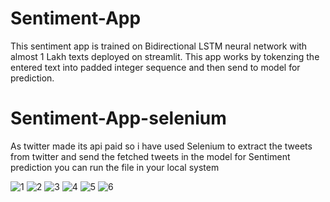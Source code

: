 # Sentiment-App
This sentiment app is trained on Bidirectional LSTM neural network with almost 1 Lakh texts deployed on streamlit. This app works by tokenzing the entered text into padded integer sequence and then send to model for prediction.

# Sentiment-App-selenium
As twitter made its api paid so i have used Selenium to extract the tweets from twitter and send the fetched tweets in the model for Sentiment prediction you can run the file in your local system


![1](https://github.com/abhishake99/Sentiment-analysis/assets/90638230/95fcead1-3536-4ace-8643-956620447a27)
![2](https://github.com/abhishake99/Sentiment-analysis/assets/90638230/c3f445da-6346-4cbc-ad0c-30945fc99d88)
![3](https://github.com/abhishake99/Sentiment-analysis/assets/90638230/0e9016a1-c95b-46aa-9271-60b2a7a24cf7)
![4](https://github.com/abhishake99/Sentiment-analysis/assets/90638230/6ca37bb4-2cad-4c7c-9748-7519cb5eccac)
![5](https://github.com/abhishake99/Sentiment-analysis/assets/90638230/e9e7bc2e-3ba1-440e-a94e-e4e643fdbc31)
![6](https://github.com/abhishake99/Sentiment-analysis/assets/90638230/98ef1b6a-76da-45a6-8769-abfdbef75c03)
